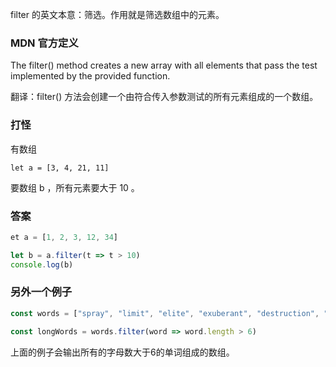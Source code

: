 filter 的英文本意：筛选。作用就是筛选数组中的元素。

### MDN 官方定义

>
The filter() method creates a new array with all elements that pass the test implemented by the provided function.

翻译：filter() 方法会创建一个由符合传入参数测试的所有元素组成的一个数组。

### 打怪

有数组

```
let a = [3, 4, 21, 11]
```

要数组 b ，所有元素要大于 10 。

### 答案


```js
et a = [1, 2, 3, 12, 34]

let b = a.filter(t => t > 10)
console.log(b)
```

### 另外一个例子

```js
const words = ["spray", "limit", "elite", "exuberant", "destruction", "present"]

const longWords = words.filter(word => word.length > 6)
```

上面的例子会输出所有的字母数大于6的单词组成的数组。
